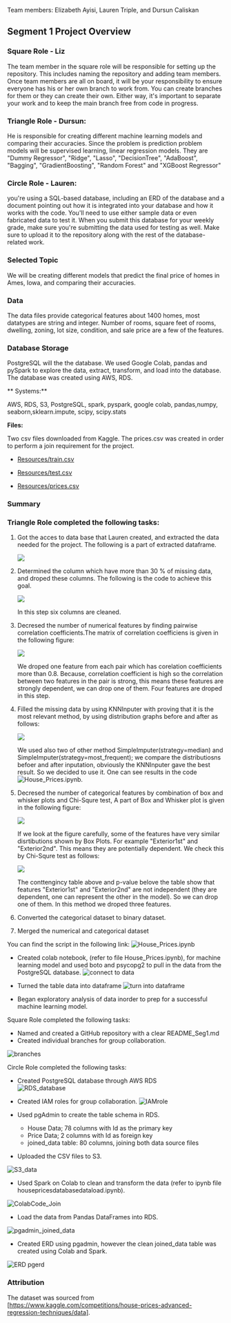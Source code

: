 Team members: Elizabeth Ayisi, Lauren Triple, and Dursun Caliskan
## Segment 1 Project Overview

### Square Role - Liz

The team member in the square role will be responsible for setting up the repository. This includes naming the repository and adding team members.
Once team members are all on board, it will be your responsibility to ensure everyone has his or her own branch to work from. 
You can create branches for them or they can create their own. Either way, 
it's important to separate your work and to keep the main branch free from code in progress.

### Triangle Role - Dursun:

He is responsible for creating different machine learning models and comparing their accuracies.
Since the problem is prediction problem models will be supervised learning, linear regression models. They are
"Dummy Regressor", "Ridge", "Lasso", "DecisionTree", "AdaBoost", "Bagging", "GradientBoosting", "Random Forest" and "XGBoost Regressor"

### Circle Role - Lauren:

you're using a SQL-based database, including an ERD of the database and a document pointing out how it is integrated into your database and 
how it works with the code. You'll need to use either sample data or even fabricated data to test it. When you submit this database for your
weekly grade, make sure you're submitting the data used for testing as well. Make sure to upload it to the repository along with the rest of the 
database-related work.

### Selected Topic

We will be creating different models that predict the final price of homes in Ames, Iowa, and comparing their accuracies.


### Data
The data files provide categorical features about 1400 homes, most datatypes are string and integer. Number of rooms, square feet of rooms, dwelling, zoning, 
lot size, condition, and sale price are a few of the features.

### Database Storage

PostgreSQL will the the database. We used Google Colab, pandas and pySpark to explore the data, extract, transform, and load into the database.
The database was created using AWS, RDS.

** Systems:**

AWS, RDS, S3, PostgreSQL, spark, pyspark, google colab, pandas,numpy, seaborn,sklearn.impute, scipy, scipy.stats

**Files:**

Two csv files downloaded from Kaggle. The prices.csv was created in order to perform a join requirement for the project.

* [Resources/train.csv](Resources/train.csv)

* [Resources/test.csv](Resources/test.csv)

* [Resources/prices.csv](Resources/prices.csv)


### Summary

### Triangle Role completed the following tasks:

1. Got the acces to data base that Lauren created, and extracted the data needed for the project. The following is a part of extracted dataframe.

     ![](resources/df_data.jpg)
     
   

2. Determined the column which have more than 30 % of missing data, and droped these columns. The following is the code to achieve this goal.

     ![](resources/the_code.jpg)

   In this step six columns are cleaned.
   

3. Decresed the number of numerical features by finding pairwise correlation coefficients.The matrix of correlation coefficiens is given in the   following figure:
   
    ![](resources/corr_coef_matrix.jpg)
    
    We droped one feature from each pair which has corelation coefficients more than 0.8. Because, correlation coefficient is high so the correlation  between two features in the pair is strong, this means these features are strongly dependent, we can drop one of them. 
   Four features are   droped in this step.
    
      
4. Filled the missing data by using KNNInputer with proving that it is the most relevant method, by using distribution graphs before and after as follows:

    ![](resources/distributions_before_and_after_inputing.jpg)

   We used also two of other method SimpleImputer(strategy=median) and SimpleImputer(strategy=most_frequent); we compare the distributiosns befoer and after inputation, obviously the KNNInputer gave the best result. So we decided to use it. One can see results in the code ![House_Prices.ipynb](.|House_Prices.ipynb).
   
5. Decresed the number of categorical features by combination of box and whisker plots and Chi-Squre test, A part of Box and Whisker plot is given in the following figure:
    
     ![](resources/box_and_whisker.jpg)
     
   If we look at the figure carefully, some of the features have very similar disrtibutions shown by Box Plots. For example "Exterior1st" and   "Exterior2nd". This means they are potentially dependent. We check this by Chi-Squre test as follows:
   
    ![](resources/Chi_Square.jpg)
    
    The conttengincy table above and p-value belove the table show that features "Exterior1st" and   "Exterior2nd" are not independent (they are dependent, one can represent the other in the model). So we can drop one of them. In this method we droped three features.
  
   
   
6. Converted the categorical dataset to binary dataset.


7. Merged the numerical and categorical dataset

  You can find the script in the following link: ![House_Prices.ipynb](.|House_Prices.ipynb)
  

 * Created colab notebook, (refer to file House_Prices.ipynb), for machine learning model and used boto and psycopg2 to pull in the data from the PostgreSQL database.
	![connect to data](https://user-images.githubusercontent.com/99093289/177671263-3ebdd12e-5dea-413f-90f4-05b4b2becf95.PNG)
* Turned the table data into dataframe
	![turn into dataframe](https://user-images.githubusercontent.com/99093289/177671317-1c3e3b91-0dcd-484a-bea1-795e8eb874cb.PNG)
	
* Began exploratory analysis of data inorder to prep for a successful machine learning model.
	
	
Square Role completed the following tasks:
* Named and created a GitHub repository with a clear README_Seg1.md
* Created individual branches for group collaboration.

![branches](https://user-images.githubusercontent.com/99093289/177673070-a42a6b6d-14f9-4259-8489-7ae32894438e.PNG)

Circle Role completed the following tasks:
  * Created PostgreSQL database through AWS RDS  
![RDS_database](https://user-images.githubusercontent.com/99093289/177668969-ea0c6b99-7e28-40af-87a8-635b75b1edf4.png)
  
  * Created IAM roles for group collaboration.
![IAMrole](https://user-images.githubusercontent.com/99093289/177668985-d616ed9f-0f50-42f4-9ad1-c52da15341c0.png)

  * Used pgAdmin to create the table schema in RDS.
  
	* House Data; 78 columns with Id as the primary key
	* Price Data; 2 columns with Id as foreign key
	* joined_data table: 80 columns, joining both data source files

  * Uploaded the CSV files to S3. 
  
![S3_data](https://user-images.githubusercontent.com/99093289/177669012-559034e8-e0b2-43e0-8885-0361bd12ada2.png)

  * Used Spark on Colab to clean and transform the data (refer to ipynb file housepricesdatabasedataload.ipynb).

![ColabCode_Join](https://user-images.githubusercontent.com/99093289/177669029-6a3f9418-a963-4efd-94b9-26f0c75198ac.png)


  * Load the data from Pandas DataFrames into RDS.
  
![pgadmin_joined_data](https://user-images.githubusercontent.com/99093289/177669088-1c133c8a-2e2f-4b99-93c1-5183dca1ca01.png)

  * Created ERD using pgadmin, however the clean joined_data table was created using Colab and Spark. 
  
![ERD pgerd](https://user-images.githubusercontent.com/99093289/177669126-d287936f-e01f-44a4-98a9-84f7dfec0e84.png)


### Attribution

The dataset was sourced from [https://www.kaggle.com/competitions/house-prices-advanced-regression-techniques/data].
